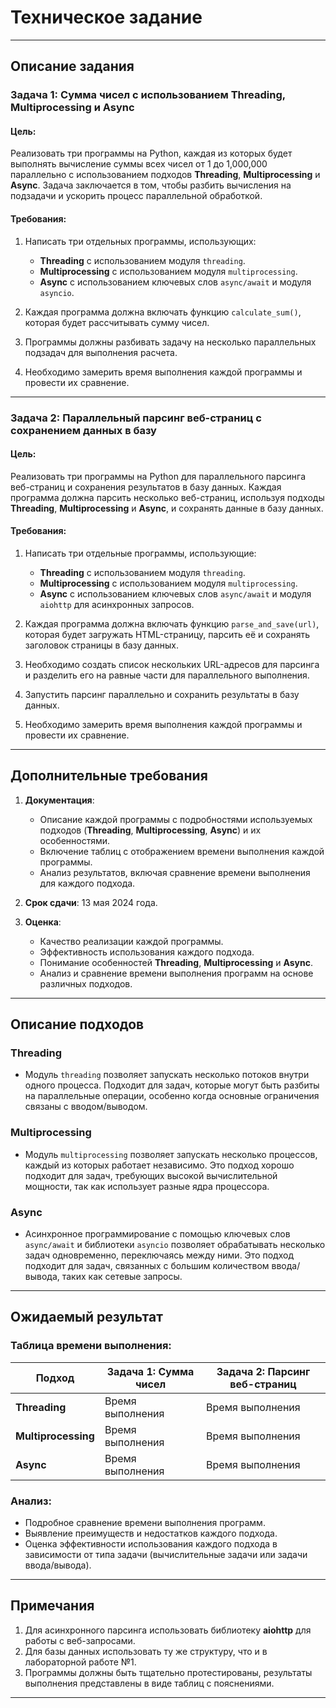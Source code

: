 # Техническое задание

---

## Описание задания

### Задача 1: Сумма чисел с использованием Threading, Multiprocessing и Async

#### Цель:

Реализовать три программы на Python, каждая из которых будет выполнять вычисление суммы всех чисел от 1 до 1,000,000
параллельно с использованием подходов **Threading**, **Multiprocessing** и **Async**. Задача заключается в том, чтобы разбить
вычисления на подзадачи и ускорить процесс параллельной обработкой.

#### Требования:

1. Написать три отдельных программы, использующих:
    - **Threading** с использованием модуля `threading`.
    - **Multiprocessing** с использованием модуля `multiprocessing`.
    - **Async** с использованием ключевых слов `async/await` и модуля `asyncio`.

2. Каждая программа должна включать функцию `calculate_sum()`, которая будет рассчитывать сумму чисел.

3. Программы должны разбивать задачу на несколько параллельных подзадач для выполнения расчета.

4. Необходимо замерить время выполнения каждой программы и провести их сравнение.

---

### Задача 2: Параллельный парсинг веб-страниц с сохранением данных в базу

#### Цель:

Реализовать три программы на Python для параллельного парсинга веб-страниц и сохранения результатов в базу данных. Каждая
программа должна парсить несколько веб-страниц, используя подходы **Threading**, **Multiprocessing** и **Async**, и сохранять
данные в базу данных.

#### Требования:

1. Написать три отдельные программы, использующие:
    - **Threading** с использованием модуля `threading`.
    - **Multiprocessing** с использованием модуля `multiprocessing`.
    - **Async** с использованием ключевых слов `async/await` и модуля `aiohttp` для асинхронных запросов.

2. Каждая программа должна включать функцию `parse_and_save(url)`, которая будет загружать HTML-страницу, парсить её и
   сохранять заголовок страницы в базу данных.

3. Необходимо создать список нескольких URL-адресов для парсинга и разделить его на равные части для параллельного выполнения.

4. Запустить парсинг параллельно и сохранить результаты в базу данных.

5. Необходимо замерить время выполнения каждой программы и провести их сравнение.

---

## Дополнительные требования

1. **Документация**:
    - Описание каждой программы с подробностями используемых подходов (**Threading**, **Multiprocessing**, **Async**) и их
      особенностями.
    - Включение таблиц с отображением времени выполнения каждой программы.
    - Анализ результатов, включая сравнение времени выполнения для каждого подхода.

2. **Срок сдачи**: 13 мая 2024 года.

3. **Оценка**:
    - Качество реализации каждой программы.
    - Эффективность использования каждого подхода.
    - Понимание особенностей **Threading**, **Multiprocessing** и **Async**.
    - Анализ и сравнение времени выполнения программ на основе различных подходов.

---

## Описание подходов

### **Threading**

- Модуль `threading` позволяет запускать несколько потоков внутри одного процесса. Подходит для задач, которые могут быть
  разбиты на параллельные операции, особенно когда основные ограничения связаны с вводом/выводом.

### **Multiprocessing**

- Модуль `multiprocessing` позволяет запускать несколько процессов, каждый из которых работает независимо. Это подход хорошо
  подходит для задач, требующих высокой вычислительной мощности, так как использует разные ядра процессора.

### **Async**

- Асинхронное программирование с помощью ключевых слов `async/await` и библиотеки `asyncio` позволяет обрабатывать несколько
  задач одновременно, переключаясь между ними. Это подход подходит для задач, связанных с большим количеством ввода/вывода,
  таких как сетевые запросы.

---

## Ожидаемый результат

### Таблица времени выполнения:

| Подход              | Задача 1: Сумма чисел | Задача 2: Парсинг веб-страниц |
|---------------------|-----------------------|-------------------------------|
| **Threading**       | Время выполнения      | Время выполнения              |
| **Multiprocessing** | Время выполнения      | Время выполнения              |
| **Async**           | Время выполнения      | Время выполнения              |

### Анализ:

- Подробное сравнение времени выполнения программ.
- Выявление преимуществ и недостатков каждого подхода.
- Оценка эффективности использования каждого подхода в зависимости от типа задачи (вычислительные задачи или задачи
  ввода/вывода).

---

## Примечания

1. Для асинхронного парсинга использовать библиотеку **aiohttp** для работы с веб-запросами.
2. Для базы данных использовать ту же структуру, что и в лабораторной работе №1.
3. Программы должны быть тщательно протестированы, результаты выполнения представлены в виде таблиц с пояснениями.

---
